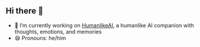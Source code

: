 ## Hi there 👋

- 🔭 I’m currently working on [HumanlikeAI](https://github.com/fungamer2-2/HumanlikeAI), a humanlike AI companion with thoughts, emotions, and memories
- 😄 Pronouns: he/him

<!--
**fungamer2-2/fungamer2-2** is a ✨ _special_ ✨ repository because its `README.md` (this file) appears on your GitHub profile.

Here are some ideas to get you started:

- 🔭 I’m currently working on ...
- 🌱 I’m currently learning ...
- 👯 I’m looking to collaborate on ...
- 🤔 I’m looking for help with ...
- 💬 Ask me about ...
- 📫 How to reach me: ...
- 😄 Pronouns: ...
- ⚡ Fun fact: ...
-->
